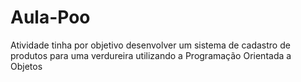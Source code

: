 # Aula-Poo

Atividade tinha por objetivo desenvolver um sistema de cadastro de produtos para uma verdureira utilizando a Programação Orientada a Objetos
